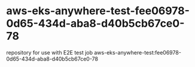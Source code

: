 # aws-eks-anywhere-test-fee06978-0d65-434d-aba8-d40b5cb67ce0-78
repository for use with E2E test job aws-eks-anywhere-test:fee06978-0d65-434d-aba8-d40b5cb67ce0-78
